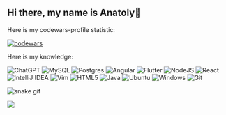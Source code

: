 ## Hi there, my name is Anatoly👋

Here is my codewars-profile statistic:

[![codewars](https://www.codewars.com/users/SciLejkeee/badges/large)](https://www.codewars.com/users/SciLejkeee)

Here is my knowledge:

![ChatGPT](https://img.shields.io/badge/chatGPT-74aa9c?style=for-the-badge&logo=openai&logoColor=white)    ![MySQL](https://img.shields.io/badge/mysql-4479A1.svg?style=for-the-badge&logo=mysql&logoColor=white)   ![Postgres](https://img.shields.io/badge/postgres-%23316192.svg?style=for-the-badge&logo=postgresql&logoColor=white)  ![Angular](https://img.shields.io/badge/angular-%23DD0031.svg?style=for-the-badge&logo=angular&logoColor=white)  ![Flutter](https://img.shields.io/badge/Flutter-%2302569B.svg?style=for-the-badge&logo=Flutter&logoColor=white)  ![NodeJS](https://img.shields.io/badge/node.js-6DA55F?style=for-the-badge&logo=node.js&logoColor=white)  ![React](https://img.shields.io/badge/react-%2320232a.svg?style=for-the-badge&logo=react&logoColor=%2361DAFB)  ![IntelliJ IDEA](https://img.shields.io/badge/IntelliJIDEA-000000.svg?style=for-the-badge&logo=intellij-idea&logoColor=white)  ![Vim](https://img.shields.io/badge/VIM-%2311AB00.svg?style=for-the-badge&logo=vim&logoColor=white)  ![HTML5](https://img.shields.io/badge/html5-%23E34F26.svg?style=for-the-badge&logo=html5&logoColor=white)  ![Java](https://img.shields.io/badge/java-%23ED8B00.svg?style=for-the-badge&logo=openjdk&logoColor=white)  ![Ubuntu](https://img.shields.io/badge/Ubuntu-E95420?style=for-the-badge&logo=ubuntu&logoColor=white)  ![Windows](https://img.shields.io/badge/Windows-0078D6?style=for-the-badge&logo=windows&logoColor=white)  ![Git](https://img.shields.io/badge/git-%23F05033.svg?style=for-the-badge&logo=git&logoColor=white)

![snake gif](https://github.com/SciLejkeee/SciLjkeee/blob/output/github-contribution-grid-snake.svg)

![](https://komarev.com/ghpvc/?username=SciLejkeee)
